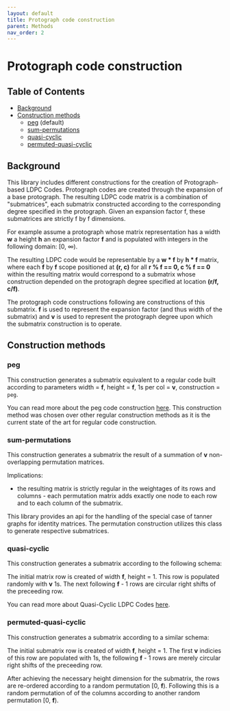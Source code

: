 ```yaml
---
layout: default
title: Protograph code construction
parent: Methods
nav_order: 2
---
```


# Protograph code construction
## Table of Contents
* [Background](#background)
* [Construction methods](#construction-methods)
  * [peg](#peg) (default)
  * [sum-permutations](#sum-permutations)
  * [quasi-cyclic](#quasi-cyclic)
  * [permuted-quasi-cyclic](#permuted-quasi-cyclic)

## Background

This library includes different constructions for the creation of Protograph-based LDPC Codes. Protograph codes are created through the expansion of a base protograph. The resulting LDPC code matrix is a combination of "submatrices", each submatrix constructed according to the corresponding degree specified in the protograph. Given an expansion factor f, these submatrices are strictly f by f dimensions.

For example assume a protograph whose matrix representation has a width <strong>w</strong> a height <strong>h</strong> an expansion factor <strong>f</strong> and is populated with integers in the following domain: [0, ∞).

The resulting LDPC code would be representable by a <strong>w * f</strong> by <strong>h * f</strong> matrix, where each <strong>f</strong> by <strong>f</strong> scope positioned at <strong>(r, c)</strong> for all <strong>r % f == 0, c % f == 0</strong> within the resulting matrix would correspond to a submatrix whose construction depended on the protograph degree specified at location <strong>(r/f, c/f)</strong>.

The protograph code constructions following are constructions of this submatrix. <strong>f</strong> is used to represent the expansion factor (and thus width of the submatrix) and <strong>v</strong> is used to represent the protograph degree upon which the submatrix construction is to operate.

## Construction methods
### peg

This construction generates a submatrix equivalent to a regular code built according to parameters width = <strong>f</strong>, height = <strong>f</strong>, 1s per col = <strong>v</strong>, construction = <code>peg</code>.

You can read more about the peg code construction [here](./methods-regular.html#peg). This construction method was chosen over other regular construction methods as it is the current state of the art for regular code construction.

### sum-permutations

This construction generates a submatrix the result of a summation of <strong>v</strong> non-overlapping permutation matrices.

Implications:
* the resulting matrix is strictly regular in the weightages of its rows and columns - each permutation matrix adds exactly one node to each row and to each column of the submatrix.

This library provides an api for the handling of the special case of tanner graphs for identity matrices. The permutation construction utilizes this class to generate respective submatrices.

### quasi-cyclic

This construction generates a submatrix according to the following schema:

The initial matrix row is created of width <strong>f</strong>, height = 1. This row is populated randomly with <strong>v</strong> 1s. The next following <strong>f</strong> - 1 rows are circular right shifts of the preceeding row.

You can read more about Quasi-Cyclic LDPC Codes [here](https://ieeexplore.ieee.org/document/6145509).

### permuted-quasi-cyclic

This construction generates a submatrix according to a similar schema:

The initial submatrix row is created of width <strong>f</strong>, height = 1. The first <strong>v</strong> indicies of this row are populated with 1s, the following <strong>f</strong> - 1 rows are merely circular right shifts of the preceeding row.

After achieving the necessary height dimension for the submatrix, the rows are re-ordered according to a random permutation [0, <strong>f</strong>). Following this is a random permutation of of the columns according to another random permutation [0, <strong>f</strong>).
